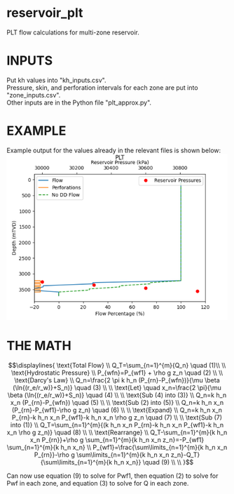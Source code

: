 # reservoir_plt
PLT flow calculations for multi-zone reservoir.

# INPUTS
Put kh values into "kh_inputs.csv". \
Pressure, skin, and perforation intervals for each zone are put into "zone_inputs.csv". \
Other inputs are in the Python file "plt_approx.py".

# EXAMPLE
Example output for the values already in the relevant files is shown below:
![Example Output](plt_output.png)

# THE MATH
```math
\displaylines{
\text{Total Flow} \\
Q_T=\sum_{n=1}^{m}{Q_n} \quad (1)\\ \\
\text{Hydrostatic Pressure} \\
P_{wfn}=P_{wf1} + \rho g z_n \quad (2) \\ \\
\text{Darcy's Law} \\
Q_n=\frac{2 \pi k h_n (P_{rn}-P_{wfn})}{\mu \beta (\ln{(r_e/r_w)}+S_n)} \quad (3) \\ \\
\text{Let} \quad x_n=\frac{2 \pi}{\mu \beta (\ln{(r_e/r_w)}+S_n)} \quad (4) \\ \\
\text{Sub (4) into (3)} \\
Q_n=k h_n x_n (P_{rn}-P_{wfn}) \quad (5) \\ \\
\text{Sub (2) into (5)} \\
Q_n=k h_n x_n (P_{rn}-P_{wf1}-\rho g z_n) \quad (6) \\ \\
\text{Expand} \\
Q_n=k h_n x_n P_{rn}-k h_n x_n P_{wf1}-k h_n x_n \rho g z_n \quad (7) \\ \\
\text{Sub (7) into (1)} \\
Q_T=\sum_{n=1}^{m}{(k h_n x_n P_{rn}-k h_n x_n P_{wf1}-k h_n x_n \rho g z_n)} \quad (8) \\ \\
\text{Rearrange} \\
Q_T-\sum_{n=1}^{m}{k h_n x_n P_{rn}}+\rho g \sum_{n=1}^{m}{k h_n x_n z_n}=-P_{wf1} \sum_{n=1}^{m}{k h_n x_n} \\
P_{wf1}=\frac{\sum\limits_{n=1}^{m}{k h_n x_n P_{rn}}-\rho g \sum\limits_{n=1}^{m}{k h_n x_n z_n}-Q_T}{\sum\limits_{n=1}^{m}{k h_n x_n}} \quad (9) \\ \\
}
```
Can now use equation (9) to solve for Pwf1, then equation (2) to solve for Pwf in each zone, and equation (3) to solve for Q in each zone.
